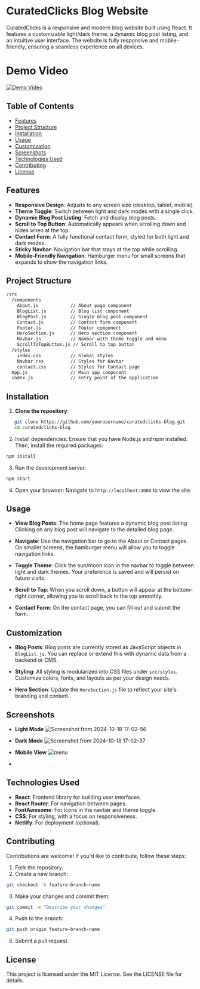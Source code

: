 # CuratedClicks Blog Website

CuratedClicks is a responsive and modern blog website built using React. It features a customizable light/dark theme, a dynamic blog post listing, and an intuitive user interface. The website is fully responsive and mobile-friendly, ensuring a seamless experience on all devices.
# Demo Video
[![Demo Video](https://img.youtube.com/vi/3g-1Oeyyaeo/0.jpg)](https://youtu.be/3g-1Oeyyaeo)

## Table of Contents
- [Features](#features)
- [Project Structure](#project-structure)
- [Installation](#installation)
- [Usage](#usage)
- [Customization](#customization)
- [Screenshots](#screenshots)
- [Technologies Used](#technologies-used)
- [Contributing](#contributing)
- [License](#license)

## Features
- **Responsive Design**: Adjusts to any screen size (desktop, tablet, mobile).
- **Theme Toggle**: Switch between light and dark modes with a single click.
- **Dynamic Blog Post Listing**: Fetch and display blog posts.
- **Scroll to Top Button**: Automatically appears when scrolling down and hides when at the top.
- **Contact Form**: A fully functional contact form, styled for both light and dark modes.
- **Sticky Navbar**: Navigation bar that stays at the top while scrolling.
- **Mobile-Friendly Navigation**: Hamburger menu for small screens that expands to show the navigation links.

## Project Structure
```bash
/src
  /components
    About.js            // About page component
    BlogList.js         // Blog list component
    BlogPost.js         // Single blog post component
    Contact.js          // Contact form component
    Footer.js           // Footer component
    HeroSection.js      // Hero section component
    Navbar.js           // Navbar with theme toggle and menu
    ScrollToTopButton.js // Scroll to top button
  /styles
    index.css           // Global styles
    Navbar.css          // Styles for Navbar
    contact.css         // Styles for Contact page
  App.js                // Main app component
  index.js              // Entry point of the application
```

## Installation

1. **Clone the repository**:

```bash
   git clone https://github.com/yourusername/curatedclicks-blog.git
   cd curatedclicks-blog
```
2. Install dependencies: Ensure that you have Node.js and npm installed. Then, install the required packages:

```bash
npm install
```
3. Run the development server:

```bash
npm start
```
4. Open your browser: Navigate to `http://localhost:3000` to view the site.

## Usage

- **View Blog Posts**: The home page features a dynamic blog post listing. Clicking on any blog post will navigate to the detailed blog page.

- **Navigate**: Use the navigation bar to go to the About or Contact pages. On smaller screens, the hamburger menu will allow you to toggle navigation links.

- **Toggle Theme**: Click the sun/moon icon in the navbar to toggle between light and dark themes. Your preference is saved and will persist on future visits.

- **Scroll to Top**: When you scroll down, a button will appear at the bottom-right corner, allowing you to scroll back to the top smoothly.

- **Contact Form**: On the contact page, you can fill out and submit the form.

## Customization

- **Blog Posts**: Blog posts are currently stored as JavaScript objects in `BlogList.js`. You can replace or extend this with dynamic data from a backend or CMS.

- **Styling**: All styling is modularized into CSS files under `src/styles`. Customize colors, fonts, and layouts as per your design needs.

- **Hero Section**: Update the `HeroSection.js` file to reflect your site's branding and content.

## Screenshots

- **Light Mode**
  ![Screenshot from 2024-10-18 17-02-56](https://github.com/user-attachments/assets/ce925914-a7aa-486f-b97d-8b82bb1d8f31)


- **Dark Mode**
  ![Screenshot from 2024-10-18 17-02-37](https://github.com/user-attachments/assets/e5a50f96-a19d-424b-8a74-b85397ef5c07)


- **Mobile View**
  ![menu](https://github.com/user-attachments/assets/20f09e30-9d2d-49f8-8bfe-31cf31daefde)

- 

## Technologies Used

- **React**: Frontend library for building user interfaces.
- **React Router**: For navigation between pages.
- **FontAwesome**: For icons in the navbar and theme toggle.
- **CSS**: For styling, with a focus on responsiveness.
- **Netlify**: For deployment (optional).

## Contributing

Contributions are welcome! If you'd like to contribute, follow these steps:

1. Fork the repository.
2. Create a new branch:

```bash
git checkout -b feature-branch-name
```
3. Make your changes and commit them:

```bash
git commit -m "Describe your changes"
```

4. Push to the branch:

```bash
git push origin feature-branch-name
```
5. Submit a pull request.


## License

This project is licensed under the MIT License. See the LICENSE file for details.
